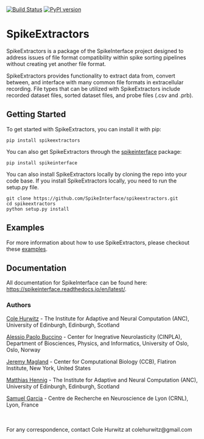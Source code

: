 [![Build Status](https://travis-ci.org/SpikeInterface/spikeextractors.svg?branch=master)](https://travis-ci.org/SpikeInterface/spikeextractors) [![PyPI version](https://badge.fury.io/py/spikeextractors.svg)](https://badge.fury.io/py/spikeextractors)

# SpikeExtractors

SpikeExtractors is a package of the SpikeInterface project designed to address issues of file format compatibility within spike sorting pipelines without creating yet another file format. 

SpikeExtractors provides functionality to extract data from, convert between, and interface with many common file formats in extracellular recording. File types that can be utilized with SpikeExtractors include recorded dataset files, sorted dataset files, and probe files (.csv and .prb).

## Getting Started

To get started with SpikeExtractors, you can install it with pip:

```shell
pip install spikeextractors
```

You can also get SpikeExtractors through the [spikeinterface](https://github.com/SpikeInterface/spikeinterface) package:

```shell
pip install spikeinterface
```

You can also install SpikeExtractors locally by cloning the repo into your code base. If you install SpikeExtractors locally, you need to run the setup.py file.

```shell
git clone https://github.com/SpikeInterface/spikeextractors.git
cd spikeextractors
python setup.py install
```

## Examples

For more information about how to use SpikeExtractors, please checkout these [examples](https://github.com/SpikeInterface/spikeinterface/tree/master/examples/modules/extractors).

## Documentation

All documentation for SpikeInterface can be found here: https://spikeinterface.readthedocs.io/en/latest/.

### Authors

[Cole Hurwitz](https://www.inf.ed.ac.uk/people/students/Cole_Hurwitz.html) - The Institute for Adaptive and Neural Computation (ANC), University of Edinburgh, Edinburgh, Scotland

[Alessio Paolo Buccino](https://www.mn.uio.no/ifi/english/people/aca/alessiob/) - Center for Inegrative Neurolasticity (CINPLA), Department of Biosciences, Physics, and Informatics, University of Oslo, Oslo, Norway

[Jeremy Magland](https://www.simonsfoundation.org/team/jeremy-magland/) - Center for Computational Biology (CCB), Flatiron Institute, New York, United States

[Matthias Hennig](http://homepages.inf.ed.ac.uk/mhennig/) - The Institute for Adaptive and Neural Computation (ANC), University of Edinburgh, Edinburgh, Scotland

[Samuel Garcia](https://github.com/samuelgarcia) - Centre de Recherche en Neuroscience de Lyon (CRNL), Lyon, France

<br/>
<br/>
For any correspondence, contact Cole Hurwitz at colehurwitz@gmail.com
